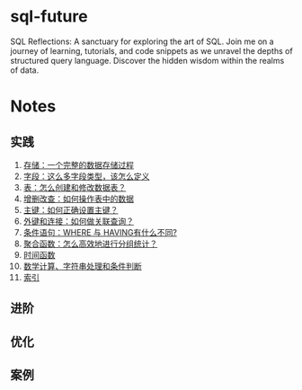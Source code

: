 # sql-future

SQL Reflections: A sanctuary for exploring the art of SQL. Join me on a journey of learning, tutorials, and code
snippets as we unravel the depths of structured query language. Discover the hidden wisdom within the realms of data.

# Notes

## 实践

1. [存储：一个完整的数据存储过程](https://noahx-cs.notion.site/b418d467d411435d811cea47e58748bd?pvs=4)
2. [字段：这么多字段类型，该怎么定义](https://noahx-cs.notion.site/f47eeb9b121748119248a901c2abb4f7?pvs=4)
3. [表：怎么创建和修改数据表？](https://noahx-cs.notion.site/2cc6dc5380a6482f9280f52d2b9a97f9?pvs=4)
4. [增删改查：如何操作表中的数据](https://noahx-cs.notion.site/bb4dca2fa7c44599ae68fd666e53e554?pvs=4)
5. [主键：如何正确设置主键？](https://noahx-cs.notion.site/6b224db644b7463fa001854c920b77cc?pvs=4)
6. [外键和连接：如何做关联查询？](https://noahx-cs.notion.site/3de9218017624b3c8e365de8763ebbf0?pvs=4)
7. [条件语句：WHERE 与 HAVING有什么不同?](https://noahx-cs.notion.site/07-WHERE-HAVING-75642bd9337f4380b5ffa90845ec92a4?pvs=4)
8. [聚合函数：怎么高效地进行分组统计？](https://noahx-cs.notion.site/08-13d8ab8cfb50411b96fdb2b9d6e0f1ac#186a3108592f44bead6f59a0f5a0b6cd)
9. [时间函数](https://noahx-cs.notion.site/09-MySQL-dd691cf1f716480d93b1932064c31df3?pvs=4)
10. [数学计算、字符串处理和条件判断](https://noahx-cs.notion.site/10-b2e892aa40de45fbaffd42ddbc85bb1f?pvs=4)
11. [索引](https://noahx-cs.notion.site/11-9fa4fcd34a5c4f5baf5d8645a1ae0ba6?pvs=4)
## 进阶

## 优化

## 案例
